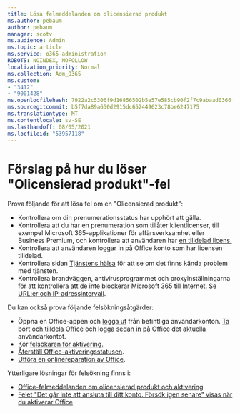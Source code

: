 ```yaml
---
title: Lösa felmeddelanden om olicensierad produkt
ms.author: pebaum
author: pebaum
manager: scotv
ms.audience: Admin
ms.topic: article
ms.service: o365-administration
ROBOTS: NOINDEX, NOFOLLOW
localization_priority: Normal
ms.collection: Adm_O365
ms.custom:
- "3412"
- "9001428"
ms.openlocfilehash: 7922a2c5306f9d16856502b5e57e585cb90f2f7c9abaad0366f72ed46de786d5
ms.sourcegitcommit: b5f7da89a650d2915dc652449623c78be6247175
ms.translationtype: MT
ms.contentlocale: sv-SE
ms.lasthandoff: 08/05/2021
ms.locfileid: "53957118"
---
```

# <a name="suggestions-for-solving-unlicensed-product-errors"></a>Förslag på hur du löser "Olicensierad produkt"-fel

Prova följande för att lösa fel om en "Olicensierad produkt":

- Kontrollera om din prenumerationsstatus har upphört att gälla.
- Kontrollera att du har en prenumeration som tillåter klientlicenser, till exempel Microsoft 365-applikationer för affärsverksamhet eller Business Premium, och kontrollera att användaren har [en tilldelad licens.](https://docs.microsoft.com/microsoft-365/admin/add-users/add-users) 
- Kontrollera att användaren loggar in på Office konto som har licensen tilldelad.
- Kontrollera sidan [Tjänstens hälsa](https://docs.microsoft.com/office365/enterprise/view-service-health) för att se om det finns kända problem med tjänsten.
- Kontrollera brandväggen, antivirusprogrammet och proxyinställningarna för att kontrollera att de inte blockerar Microsoft 365 till Internet. Se [URL:er och IP-adressintervall](https://docs.microsoft.com/office365/enterprise/urls-and-ip-address-ranges).

Du kan också prova följande felsökningsåtgärder: 

- Öppna en Office-appen och [logga ut](https://support.office.com/article/5a20dc11-47e9-4b6f-945d-478cb6d92071) från befintliga användarkonton. [Ta](https://docs.microsoft.com/microsoft-365/admin/manage/remove-licenses-from-users) bort [och tilldela Office](https://docs.microsoft.com/microsoft-365/admin/manage/assign-licenses-to-users) och logga [sedan in](https://support.office.com/article/628ea040-f265-49de-b986-be09c3ebf8a9) på Office det aktuella användarkontot.
- Kör [felsökaren för aktivering.](https://aka.ms/SARA-OfficeActivation-Alchemy)
- [Återställ Office-aktiveringsstatusen](https://docs.microsoft.com/office365/troubleshoot/activation/reset-office-365-proplus-activation-state). 
- [Utföra en onlinereparation av Office](https://support.office.com/Article/7821d4b6-7c1d-4205-aa0e-a6b40c5bb88b).

Ytterligare lösningar för felsökning finns i: 

- [Office-felmeddelanden om olicensierad produkt och aktivering](https://support.office.com/Article/0d23d3c0-c19c-4b2f-9845-5344fedc4380)
- [Felet "Det går inte att ansluta till ditt konto. Försök igen senare" visas när du aktiverar Office](https://docs.microsoft.com/office/troubleshoot/activation-installation/issue-when-activate-office-from-office-365)